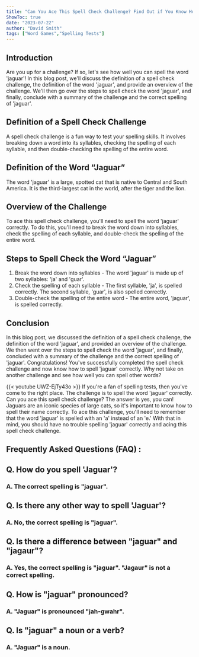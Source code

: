 ```yaml
---
title: "Can You Ace This Spell Check Challenge? Find Out if You Know How to Spell 'Jaguar'!"
ShowToc: true 
date: "2023-07-22"
author: "David Smith" 
tags: ["Word Games","Spelling Tests"]
---
```

## Introduction
Are you up for a challenge? If so, let's see how well you can spell the word 'jaguar'! In this blog post, we'll discuss the definition of a spell check challenge, the definition of the word 'jaguar', and provide an overview of the challenge. We'll then go over the steps to spell check the word 'jaguar', and finally, conclude with a summary of the challenge and the correct spelling of 'jaguar'. 

## Definition of a Spell Check Challenge
A spell check challenge is a fun way to test your spelling skills. It involves breaking down a word into its syllables, checking the spelling of each syllable, and then double-checking the spelling of the entire word. 

## Definition of the Word “Jaguar”
The word 'jaguar' is a large, spotted cat that is native to Central and South America. It is the third-largest cat in the world, after the tiger and the lion. 

## Overview of the Challenge
To ace this spell check challenge, you'll need to spell the word 'jaguar' correctly. To do this, you'll need to break the word down into syllables, check the spelling of each syllable, and double-check the spelling of the entire word. 

## Steps to Spell Check the Word “Jaguar”
1. Break the word down into syllables - The word 'jaguar' is made up of two syllables: 'ja' and 'guar'. 
2. Check the spelling of each syllable - The first syllable, 'ja', is spelled correctly. The second syllable, 'guar', is also spelled correctly. 
3. Double-check the spelling of the entire word - The entire word, 'jaguar', is spelled correctly. 

## Conclusion
In this blog post, we discussed the definition of a spell check challenge, the definition of the word 'jaguar', and provided an overview of the challenge. We then went over the steps to spell check the word 'jaguar', and finally, concluded with a summary of the challenge and the correct spelling of 'jaguar'. Congratulations! You've successfully completed the spell check challenge and now know how to spell 'jaguar' correctly. Why not take on another challenge and see how well you can spell other words?

{{< youtube UWZ-EjTy43o >}} 
If you're a fan of spelling tests, then you've come to the right place. The challenge is to spell the word 'jaguar' correctly. Can you ace this spell check challenge? The answer is yes, you can! Jaguars are an iconic species of large cats, so it's important to know how to spell their name correctly. To ace this challenge, you'll need to remember that the word 'jaguar' is spelled with an 'a' instead of an 'e.' With that in mind, you should have no trouble spelling 'jaguar' correctly and acing this spell check challenge.

## Frequently Asked Questions (FAQ) :
<h2>Q. How do you spell 'Jaguar'?</h2>

<h3>A. The correct spelling is "jaguar".</h3>

<h2>Q. Is there any other way to spell 'Jaguar'?</h2>

<h3>A. No, the correct spelling is "jaguar".</h3>

<h2>Q. Is there a difference between "jaguar" and "jagaur"?</h2>

<h3>A. Yes, the correct spelling is "jaguar". "Jagaur" is not a correct spelling.</h3>

<h2>Q. How is "jaguar" pronounced?</h2>

<h3>A. "Jaguar" is pronounced "jah-gwahr".</h3>

<h2>Q. Is "jaguar" a noun or a verb?</h2>

<h3>A. "Jaguar" is a noun.</h3>





